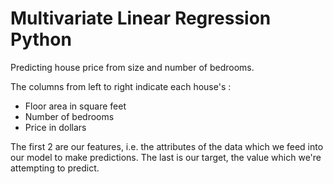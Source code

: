 # Multivariate Linear Regression Python
Predicting house price from size and number of bedrooms. 

The columns from left to right indicate each house's : 
* Floor area in square feet
* Number of bedrooms
* Price in dollars 

The first 2 are our features, i.e. the attributes of the data which we feed into our model to make predictions. The last is our target, the value which we're attempting to predict.
